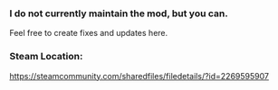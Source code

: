 ### I do not currently maintain the mod, but you can. 
Feel free to create fixes and updates here.

### **Steam Location:**

https://steamcommunity.com/sharedfiles/filedetails/?id=2269595907